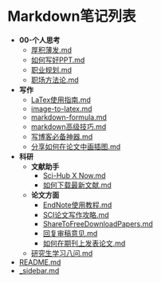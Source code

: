 # Markdown笔记列表

- **00-个人思考**
  - [厚积薄发.md](docs/Social-Science/00-个人思考/厚积薄发.md)
  - [如何写好PPT.md](docs/Social-Science/00-个人思考/如何写好PPT.md)
  - [职业规划.md](docs/Social-Science/00-个人思考/职业规划.md)
  - [职场方法论.md](docs/Social-Science/00-个人思考/职场方法论.md)
- **写作**
  - [LaTex使用指南.md](docs/Social-Science/写作/LaTex使用指南.md)
  - [image-to-latex.md](docs/Social-Science/写作/image-to-latex.md)
  - [markdown-formula.md](docs/Social-Science/写作/markdown-formula.md)
  - [markdown高级技巧.md](docs/Social-Science/写作/markdown高级技巧.md)
  - [写博客必备神器.md](docs/Social-Science/写作/写博客必备神器.md)
  - [分享如何在论文中画插图.md](docs/Social-Science/写作/分享如何在论文中画插图.md)
- **科研**
  - **文献助手**
    - [Sci-Hub X Now.md](docs/Social-Science/科研/文献助手/Sci-Hub%20X%20Now.md)
    - [如何下载最新文献.md](docs/Social-Science/科研/文献助手/如何下载最新文献.md)
  - **论文方面**
    - [EndNote使用教程.md](docs/Social-Science/科研/论文方面/EndNote使用教程.md)
    - [SCI论文写作攻略.md](docs/Social-Science/科研/论文方面/SCI论文写作攻略.md)
    - [ShareToFreeDownloadPapers.md](docs/Social-Science/科研/论文方面/ShareToFreeDownloadPapers.md)
    - [回复审稿意见.md](docs/Social-Science/科研/论文方面/回复审稿意见.md)
    - [如何在期刊上发表论文.md](docs/Social-Science/科研/论文方面/如何在期刊上发表论文.md)
  - [研究生学习八问.md](docs/Social-Science/科研/研究生学习八问.md)
- [README.md](docs/Social-Science/README.md)
- [_sidebar.md](docs/Social-Science/_sidebar.md)
